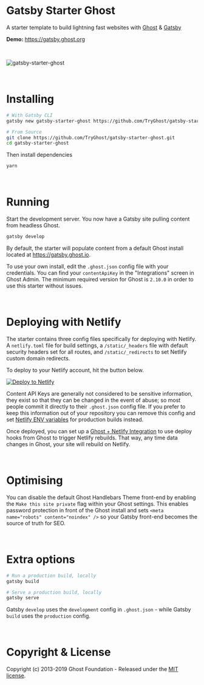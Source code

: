 # Gatsby Starter Ghost

A starter template to build lightning fast websites with [Ghost](https://ghost.org) & [Gatsby](https://gatsbyjs.org)

**Demo:** https://gatsby.ghost.org

&nbsp;

![gatsby-starter-ghost](https://user-images.githubusercontent.com/120485/50913567-8ab8e380-142c-11e9-9e78-de02ded12fc6.jpg)

&nbsp;


# Installing

```bash
# With Gatsby CLI
gatsby new gatsby-starter-ghost https://github.com/TryGhost/gatsby-starter-ghost.git
```

```bash
# From Source
git clone https://github.com/TryGhost/gatsby-starter-ghost.git
cd gatsby-starter-ghost
```

Then install dependencies

```bash
yarn
```

&nbsp;

# Running

Start the development server. You now have a Gatsby site pulling content from headless Ghost.

```bash
gatsby develop
```

By default, the starter will populate content from a default Ghost install located at https://gatsby.ghost.io.

To use your own install, edit the `.ghost.json` config file with your credentials. You can find your `contentApiKey` in the "Integrations" screen in Ghost Admin. The minimum required version for Ghost is `2.10.0` in order to use this starter without issues.

&nbsp;

# Deploying with Netlify

The starter contains three config files specifically for deploying with Netlify. A `netlify.toml` file for build settings, a `/static/_headers` file with default security headers set for all routes, and `/static/_redirects` to set Netlify custom domain redirects.

To deploy to your Netlify account, hit the button below.

[![Deploy to Netlify](https://www.netlify.com/img/deploy/button.svg)](https://app.netlify.com/start/deploy?repository=https://github.com/TryGhost/gatsby-starter-ghost)

Content API Keys are generally not considered to be sensitive information, they exist so that they can be changed in the event of abuse; so most people commit it directly to their `.ghost.json` config file. If you prefer to keep this information out of your repository you can remove this config and set [Netlify ENV variables](https://www.netlify.com/docs/continuous-deployment/#build-environment-variables) for production builds instead.

Once deployed, you can set up a [Ghost + Netlify Integration](https://docs.ghost.org/integrations/netlify/) to use deploy hooks from Ghost to trigger Netlify rebuilds. That way, any time data changes in Ghost, your site will rebuild on Netlify.

&nbsp;

# Optimising

You can disable the default Ghost Handlebars Theme front-end by enabling the `Make this site private` flag within your Ghost settings. This enables password protection in front of the Ghost install and sets `<meta name="robots" content="noindex" />` so your Gatsby front-end becomes the source of truth for SEO.

&nbsp;

# Extra options

```bash
# Run a production build, locally
gatsby build

# Serve a production build, locally
gatsby serve
```

Gatsby `develop` uses the `development` config in `.ghost.json` - while Gatsby `build` uses the `production` config.

&nbsp;

# Copyright & License

Copyright (c) 2013-2019 Ghost Foundation - Released under the [MIT license](LICENSE).
